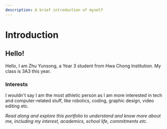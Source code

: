 ```yaml
---
description: A brief introduction of myself
---
```


# Introduction

## Hello!

Hello, I am Zhu Yunsong, a Year 3 student from Hwa Chong Institution. My class is 3A3 this year.

### Interests

I wouldn't say I am the most athletic person as I am more interested in tech and computer-related stuff, like robotics, coding, graphic design, video editing etc.

_Read along and explore this portfolio to understand and know more about me, including my interest, academics, school life, commitments etc._
